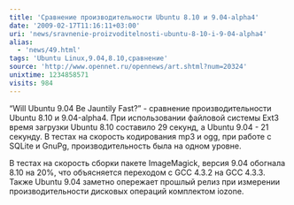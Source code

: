 ```yaml
---
title: 'Сравнение производительности Ubuntu 8.10 и 9.04-alpha4'
date: '2009-02-17T11:16:11+03:00'
uri: 'news/sravnenie-proizvoditelnosti-ubuntu-8-10-i-9-04-alpha4'
alias: 
  - 'news/49.html'
tags: 'Ubuntu Linux,9.04,8.10,сравнение'
source: 'http://www.opennet.ru/opennews/art.shtml?num=20324'
unixtime: 1234858571
visits: 984
---
```

“Will Ubuntu 9.04 Be Jauntily Fast?” - сравнение производительности Ubuntu 8.10 и 9.04-alpha4. При использовании файловой системы Ext3 время загрузки Ubuntu 8.10 составило 29 секунд, а Ubuntu 9.04 - 21 секунду. В тестах на скорость кодирования mp3 и ogg, при работе с SQLite и GnuPg, производительность была на одном уровне.

В тестах на скорость сборки пакете ImageMagick, версия 9.04 обогнала 8.10 на 20%, что объясняется переходом с GCC 4.3.2 на GCC 4.3.3. Также Ubuntu 9.04 заметно опережает прошлый релиз при измерении производительности дисковых операций комплектом iozone.
